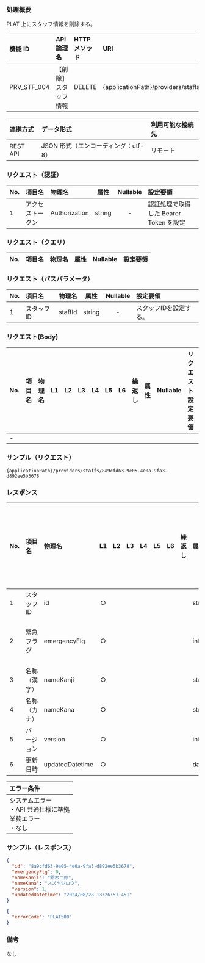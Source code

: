 ### 処理概要

PLAT 上にスタッフ情報を削除する。

| 機能 ID     | API 論理名           | HTTP メソッド | URI                                          |
| :---------- |:---------------------| :------------ | :------------------------------------------- |
| PRV_STF_004 | 【削除】スタッフ情報 |    DELETE     | {applicationPath}/providers/staffs/{staffId} |

| 連携方式 | データ形式                           | 利用可能な接続先   |
| :------- | :----------------------------------- | :----------------- |
| REST API | JSON 形式（エンコーディング：utf-8） | リモート           |

### リクエスト（認証）

| No. | 項目名           | 物理名        |  属性  | Nullable | 設定要領                               |
| :-- | :--------------- | :------------ | :----: | :------: | :------------------------------------- |
| 1   | アクセストークン | Authorization | string |    -     | 認証処理で取得した Bearer Token を設定 |

### リクエスト（クエリ）

| No. | 項目名 | 物理名 | 属性 | Nullable | 設定要領 |
| :-- | :----- | :----- | :--: | :------: | :------- |

### リクエスト（パスパラメータ）

| No. | 項目名     | 物理名  | 属性   | Nullable | 設定要領               |
| :-- | :--------- | :------ | :----: | :------: | :--------------------- |
| 1   | スタッフID | staffId | string |    -     | スタッフIDを設定する。 |

### リクエスト(Body)
| No. | 項目名 | 物理名 | L1  | L2  | L3  | L4  | L5  | L6  | 繰返し | 属性 | Nullable | リクエスト設定要領 |
| :-- | :----- | :----- | :-: | :-: | :-: | :-: | :-: | :-: | :----- | :--- | :------- | :----------------- |
| -   |        |        |     |     |     |     |     |     |        |      |          |                    |

### サンプル（リクエスト）

```
{applicationPath}/providers/staffs/8a9cfd63-9e05-4e0a-9fa3-d892ee5b3678
```

### レスポンス

| No. | 項目名       | 物理名          | L1   | L2   | L3   | L4  | L5  | L6  | 繰返し | 属性    | Nullable | レスポンス設定要領                                        |
| :-- | :----------- | :-------------- | :--: | :--: | :--: | :-: | :-: | :-: | :----- | :------ | :------- |:----------------------------------------------------------|
| 1   | スタッフID   | id              |  ○  |      |      |     |     |     |        | string  | -        |                                                           |
| 2   | 緊急フラグ   | emergencyFlg    |  ○  |      |      |     |     |     |        | integer | -        | [救急フラグ](../../../API_Domain_Definition_Table.md)     |
| 3   | 名称（漢字） | nameKanji       |  ○  |      |      |     |     |     |        | string  | -        |                                                           |
| 4   | 名称（カナ） | nameKana        |  ○  |      |      |     |     |     |        | string  | -        |                                                           |
| 5   | バージョン   | version         |  ○  |      |      |     |     |     |        | integer | -        |                                                           |
| 6   | 更新日時     | updatedDatetime |  ○  |      |      |     |     |     |        | date    | -        |                                                           |


| エラー条件                                                        |
| :---------------------------------------------------------------- |
| システムエラー<br/>・API 共通仕様に準拠<br/>業務エラー<br/>・なし |

### サンプル（レスポンス）

```json title="正常終了"
{
  "id": "8a9cfd63-9e05-4e0a-9fa3-d892ee5b3678",
  "emergencyFlg": 0,
  "nameKanji": "鈴木二郎",
  "nameKana": "スズキジロウ",
  "version": 1,
  "updatedDatetime": "2024/08/28 13:26:51.451"
}
```

```json title="異常終了"
{
  "errorCode": "PLAT500"
}
```

### 備考

なし

